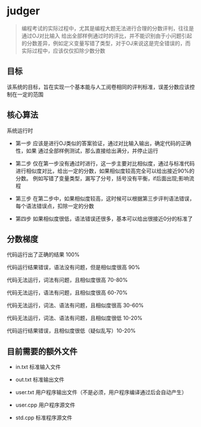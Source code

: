 # judger

>编程考试的实际过程中，尤其是编程大题无法进行合理的分数评判，往往是通过OJ对比输入
给出全部样例通过时的评比，并不能识别由于小问题引起的分数差异，例如定义变量写错了类型，对于OJ来说这是完全错误的，而实际过程中，应该仅仅扣除少数分数

## 目标
该系统的目标，旨在实现一个基本能与人工阅卷相同的评判标准，误差分数应该控制在一定的范围
## 核心算法
系统运行时
- 第一步
应该是进行OJ类似的答案验证，通过对比输入输出，确定代码的正确性，如果
通过全部样例测试，那么直接给出满分，并停止运行

- 第二步 仅在第一步没有通过时进行，这一步主要对比相似度，通过与标准代码进行相似度对比，给出一定的分数，如果相似度较高完全可以给出接近90%的分数。
例如写错了变量类型，漏写了分号，括号没有平衡，if后面出现;影响流程

- 第三步
在第二步中，如果相似度较高，这时候可以根据第三步评判语法错误，每个语法错误点，扣除一定的分数

- 第四步
如果相似度很低，语法错误还很多，基本可以给出很接近0分的标准了

## 分数梯度
代码运行出了正确的结果 100%

代码运行结果错误，语法没有问题，但是相似度很高 90%

代码无法运行，词法有问题，且相似度很高 70-80%

代码无法运行，语法有问题，且相似度很高 60-70%

代码无法运行，词法、语法有问题，且相似度很高 30-60%

代码无法运行，词法、语法有问题，且相似度很低 10-20%

代码运行结果错误，且相似度很低（疑似乱写）10-20%

## 目前需要的额外文件

- in.txt 标准输入文件

- out.txt 标准输出文件

- user.txt 用户程序输出文件（不是必须，用户程序编译通过后会自动产生）

- user.cpp 用户程序源文件

- std.cpp 标准程序源文件